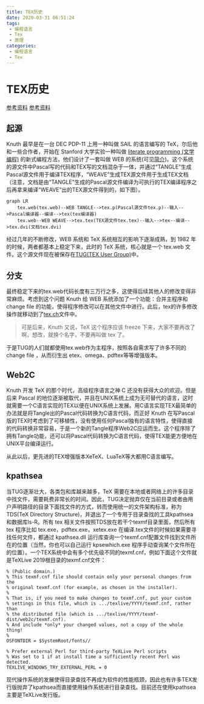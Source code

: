 ```yaml
---
title: TEX历史
date: 2020-03-31 06:51:24
tags: 
 - 编程语言
 - Tex
 - 原理
categories: 
 - 编程语言
 - Tex
---
```

# TEX历史

[参考资料](https://blog.jjgod.org/2006/08/17/constructing-tex-system/)
[参考资料](http://lyanry.is-programmer.com/posts/332)

## 起源

Knuth 最早是在一台 DEC PDP-11 上用一种叫做 SAIL 的语言编写的 TeX，尔后他和一些合作者，开始在 Stanford 大学实验一种叫做 [literate programming (文学编程)](文学编程.md) 的新式编程方法，他们设计了一套叫做 WEB 的系统(可见[简介](文学编程.md))。这个系统的源文件中Pascal写的代码和TEX写的文档混杂于一体，并通过“TANGLE”生成Pascal源文件用于编译TEX程序，“WEAVE”生成TEX源文件用于生成TEX文档（注意，文档是由“TANGLE”生成的Pascal源文件编译为可执行的TEX编译程序之后再拿来编译“WEAVE”出的TEX源文件得到的，如下图）。

```mermaid
graph LR
    tex.web(tex.web)--WEB TANGLE-->tex.p(Pascal源文件tex.p)--输入-->Pascal编译器--编译-->tex(tex编译器)
    tex.web--WEB WEAVE-->tex.tex(TEX源文件tex.tex)--输入-->tex--编译-->tex.dvi(文档tex.dvi)
```

经过几年的不断修改，WEB 系统和 TeX 系统相互的影响下逐渐成熟，到 1982 年的时候，两者都基本上稳定下来，此时的 TeX 系统，核心就是一个 tex.web 文件。这个源文件现在被保存在[TUG(TEX User Group)](http://www.tug.org/svn/texlive/trunk/Build/source/texk/web2c/tex.web?view=co)中。

## 分支

最终稳定下来的tex.web代码长度有三万行之多，这使得后续其他人的修改变得非常麻烦。考虑到这个问题 Knuth 给 WEB 系统添加了一个功能：合并主程序和 change file 的功能，使得程序修改可以在其他文件中进行。此后，tex的许多修改操作就移动到了[tex.ch](http://www.tug.org/svn/texlive/trunk/Build/source/texk/web2c/tex.ch?view=co)文件中。

>可是后来，Knuth 又说，TeX 这个程序应该 freeze 下来，大家不要再改了啊，想改，就换个名字，不要再叫做 tex 了。

于是TUG的人们就都使用tex.web作为主程序，按照各自需求写了许多不同的 change file ，从而衍生出 etex、omega、pdftex等等增强版本。

## Web2C

Knuth 开发 TeX 的那个时代，高级程序语言之神 C 还没有获得大众的欢迎。但是后来 Pascal 的地位逐渐被取代，并且在UNIX系统上成为无可替代的语言，这时就需要一个C语言实现的TEX以便在UNIX系统上发展。用C语言实现TEX最简单的办法就是将Tangle出的Pascal代码转换为C语言代码，而正好 Knuth 在写Pascal版的TEX时考虑到了可移植性，没有使用任何Pascal独有的语言特性，使得直接的代码转换非常容易，于是一个新的Tangle程序Web2C应运而生。这个程序除了拥有Tangle功能，还可以将Pascal代码转换为C语言代码，使得TEX能更方便地在UNIX平台编译运行。

从此以后，更先进的TEX增强版本XeTeX、LuaTeX等大都用C语言编写。

## kpathsea

当TUG逐渐壮大，各类包和库越来越多，TeX 需要在本地或者网络上的许多目录中找文件，需要耗费非常长的时间。因此，TUG决定抛弃仅在当前目录或者由用户声明路径的目录下面找文件的方式，转而使用统一的文件架构标准，称为 TDS(TeX Directory Structure)，并退出了一个专用于目录查找的工具kpathsea和数据库ls-R。所有 tex 相关文件按照TDS放在若干个texmf目录里面，然后所有 tex 程序比如 tex.exe，pdftex.exe，xetex.exe 在编译.tex文件的时候如果需要寻找任何文件，都通过 kpathsea.dll 运行库查询一个texmf.cnf配置文件找到文件所在的位置（当然，你也可以自己运行 kpsewhich.exe 程序手动查询某个文件所在的位置）。一个TEX系统中会有多个优先级不同的texmf.cnf，例如下面这个文件就是TeXLive 2019根目录的texmf.cnf文件：

```
% (Public domain.)
% This texmf.cnf file should contain only your personal changes from the
% original texmf.cnf (for example, as chosen in the installer).
%
% That is, if you need to make changes to texmf.cnf, put your custom
% settings in this file, which is .../texlive/YYYY/texmf.cnf, rather than
% the distributed file (which is .../texlive/YYYY/texmf-dist/web2c/texmf.cnf).
% And include *only* your changed values, not a copy of the whole thing!
%
OSFONTDIR = $SystemRoot/fonts//

% Prefer external Perl for third-party TeXLive Perl scripts
% Was set to 1 if at install time a sufficiently recent Perl was detected.
TEXLIVE_WINDOWS_TRY_EXTERNAL_PERL = 0
```

现代操作系统的发展使得目录查找不再成为软件的性能瓶颈，因此也有许多TEX发行版抛弃了kpathsea而直接使用操作系统进行目录查找。目前还在使用kpathsea主要是TeXLive发行版。